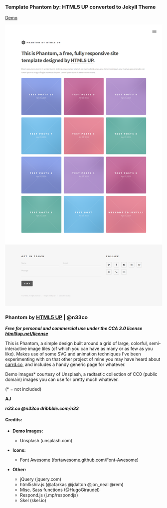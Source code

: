 ### Template Phantom by: HTML5 UP converted to Jekyll Theme
[Demo](http://bcasal.github.io/Phantom-Jekyll-Theme/)

![Captura de pantalla](https://github.com/BCasal/Phantom-Jekyll-Theme/blob/gh-pages/screenshot.png "Captura de Pantalla")

### Phantom by [HTML5 UP](http://html5up.net/) | @n33co

***Free for personal and commercial use under the CCA 3.0 license
[html5up.net/license](http://html5up.net/license)***

This is Phantom, a simple design built around a grid of large, colorful, semi-interactive
image tiles (of which you can have as many or as few as you like). Makes use of some
SVG and animation techniques I've been experimenting with on that other project of mine
you may have heard about [carrd.co](https://carrd.co), and includes a handy generic page for whatever.

Demo images* courtesy of Unsplash, a radtastic collection of CC0 (public domain) images
you can use for pretty much whatever.

(* = not included)

**AJ**

***n33.co @n33co dribbble.com/n33***

#### Credits:

* **Demo Images:**
  * Unsplash (unsplash.com)

* **Icons:**
  * Font Awesome (fortawesome.github.com/Font-Awesome)

* **Other:**
  * jQuery (jquery.com)
  * html5shiv.js (@afarkas @jdalton @jon_neal @rem)
  * Misc. Sass functions (@HugoGiraudel)
  * Respond.js (j.mp/respondjs)
  * Skel (skel.io)
